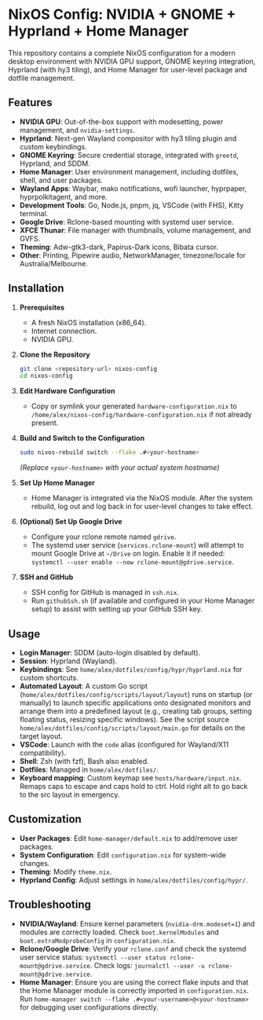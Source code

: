 # NixOS Config: NVIDIA + GNOME + Hyprland + Home Manager

This repository contains a complete NixOS configuration for a modern desktop environment with NVIDIA GPU support, GNOME keyring integration, Hyprland (with hy3 tiling), and Home Manager for user-level package and dotfile management.

## Features

- **NVIDIA GPU**: Out-of-the-box support with modesetting, power management, and `nvidia-settings`.
- **Hyprland**: Next-gen Wayland compositor with hy3 tiling plugin and custom keybindings.
- **GNOME Keyring**: Secure credential storage, integrated with `greetd`, Hyprland, and SDDM.
- **Home Manager**: User environment management, including dotfiles, shell, and user packages.
- **Wayland Apps**: Waybar, mako notifications, wofi launcher, hyprpaper, hyprpolkitagent, and more.
- **Development Tools**: Go, Node.js, pnpm, jq, VSCode (with FHS), Kitty terminal.
- **Google Drive**: Rclone-based mounting with systemd user service.
- **XFCE Thunar**: File manager with thumbnails, volume management, and GVFS.
- **Theming**: Adw-gtk3-dark, Papirus-Dark icons, Bibata cursor.
- **Other**: Printing, Pipewire audio, NetworkManager, timezone/locale for Australia/Melbourne.

## Installation

1.  **Prerequisites**
    - A fresh NixOS installation (x86_64).
    - Internet connection.
    - NVIDIA GPU.
2.  **Clone the Repository**
    ```bash
    git clone <repository-url> nixos-config
    cd nixos-config
    ```
3.  **Edit Hardware Configuration**

    - Copy or symlink your generated `hardware-configuration.nix` to `/home/alex/nixos-config/hardware-configuration.nix` if not already present.

4.  **Build and Switch to the Configuration**

    ```bash
    sudo nixos-rebuild switch --flake .#<your-hostname>
    ```

    _(Replace `<your-hostname>` with your actual system hostname)_

5.  **Set Up Home Manager**

    - Home Manager is integrated via the NixOS module. After the system rebuild, log out and log back in for user-level changes to take effect.

6.  **(Optional) Set Up Google Drive**

    - Configure your rclone remote named `gdrive`.
    - The systemd user service (`services.rclone-mount`) will attempt to mount Google Drive at `~/Drive` on login. Enable it if needed: `systemctl --user enable --now rclone-mount@gdrive.service`.

7.  **SSH and GitHub**
    - SSH config for GitHub is managed in `ssh.nix`.
    - Run `githubSsh.sh` (if available and configured in your Home Manager setup) to assist with setting up your GitHub SSH key.

## Usage

- **Login Manager**: SDDM (auto-login disabled by default).
- **Session**: Hyprland (Wayland).
- **Keybindings**: See `home/alex/dotfiles/config/hypr/hyprland.nix` for custom shortcuts.
- **Automated Layout**: A custom Go script (`home/alex/dotfiles/config/scripts/layout/layout`) runs on startup (or manually) to launch specific applications onto designated monitors and arrange them into a predefined layout (e.g., creating tab groups, setting floating status, resizing specific windows). See the script source `home/alex/dotfiles/config/scripts/layout/main.go` for details on the target layout.
- **VSCode**: Launch with the `code` alias (configured for Wayland/X11 compatibility).
- **Shell**: Zsh (with fzf), Bash also enabled.
- **Dotfiles**: Managed in `home/alex/dotfiles/`.
- **Keyboard mapping**: Custom keymap see `hosts/hardware/input.nix`. Remaps caps to escape and caps hold to ctrl. Hold right alt to go back to the src layout in emergency.

## Customization

- **User Packages**: Edit `home-manager/default.nix` to add/remove user packages.
- **System Configuration**: Edit `configuration.nix` for system-wide changes.
- **Theming**: Modify `theme.nix`.
- **Hyprland Config**: Adjust settings in `home/alex/dotfiles/config/hypr/`.

## Troubleshooting

- **NVIDIA/Wayland**: Ensure kernel parameters (`nvidia-drm.modeset=1`) and modules are correctly loaded. Check `boot.kernelModules` and `boot.extraModprobeConfig` in `configuration.nix`.
- **Rclone/Google Drive**: Verify your `rclone.conf` and check the systemd user service status: `systemctl --user status rclone-mount@gdrive.service`. Check logs: `journalctl --user -u rclone-mount@gdrive.service`.
- **Home Manager**: Ensure you are using the correct flake inputs and that the Home Manager module is correctly imported in `configuration.nix`. Run `home-manager switch --flake .#<your-username>@<your-hostname>` for debugging user configurations directly.
